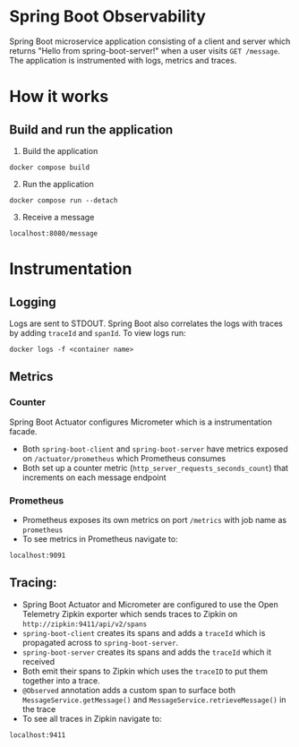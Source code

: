 # Spring Boot Observability

Spring Boot microservice application consisting of a client and server which returns "Hello from spring-boot-server!" when a user visits
`GET /message`. The application is instrumented with logs, metrics and traces.

# How it works
## Build and run the application

1. Build the application

```
docker compose build
```

2. Run the application

```
docker compose run --detach
```

3. Receive a message

```
localhost:8080/message
```

# Instrumentation
## Logging

Logs are sent to STDOUT. Spring Boot also correlates the logs with traces by adding `traceId` and `spanId`. To view logs run:

```
docker logs -f <container name>
```

## Metrics 
### Counter
Spring Boot Actuator configures Micrometer which is a instrumentation facade.

- Both `spring-boot-client` and `spring-boot-server` have metrics exposed on `/actuator/prometheus` which Prometheus consumes
- Both set up a counter metric (`http_server_requests_seconds_count`) that increments on each message endpoint

### Prometheus
- Prometheus exposes its own metrics on port `/metrics` with job name as `prometheus`
- To see metrics in Prometheus navigate to:

```
localhost:9091
```

## Tracing:

- Spring Boot Actuator and Micrometer are configured to use the Open Telemetry Zipkin exporter 
which sends traces to Zipkin on `http://zipkin:9411/api/v2/spans`
- `spring-boot-client` creates its spans and adds a `traceId` which is propagated across to `spring-boot-server`. 
- `spring-boot-server` creates its spans and adds the `traceId` which it received
- Both emit their spans to Zipkin which uses the `traceID` to put them together into a trace.
- `@Observed` annotation adds a custom span to surface both `MessageService.getMessage()` and `MessageService.retrieveMessage()` in the trace
- To see all traces in Zipkin navigate to:

```
localhost:9411
```


